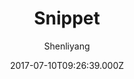 ---
title: Snippet
github: https://github.com/shenliyang/hexo-theme-snippet
demo: https://www.91h5.cc/
author: Shenliyang
ssg:
  - Hexo
cms:
  - Markdown
date: 2017-07-10T09:26:39.000Z
description: Snippet 简洁而不简单，也许是一款你寻找已久的hexo主题
draft: false
publish_date: '2017-07-10T09:26:39Z'
update_date: '2021-08-15T09:32:27Z'
github_star: 1053
github_fork: 212
---